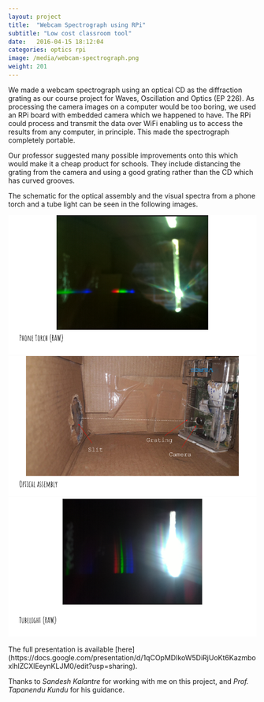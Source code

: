 ```yaml
---
layout: project
title:  "Webcam Spectrograph using RPi"
subtitle: "Low cost classroom tool"
date:   2016-04-15 18:12:04
categories: optics rpi
image: /media/webcam-spectrograph.png
weight: 201
---
```


<p>We made a webcam spectrograph using an optical CD as the diffraction grating as our course project for Waves, Oscillation and Optics (EP 226). As processing the camera images on a computer would be too boring, we used an RPi board with embedded camera which we happened to have. The RPi could process and transmit the data over WiFi enabling us to access the results from any computer, in principle. This made the spectrograph completely portable.</p>
<!--break-->
<p>Our professor suggested many possible improvements onto this which would make it a cheap product for schools. They include distancing the grating from the camera and using a good grating rather than the CD which has curved grooves.</p>
<!--break-->
<p>The schematic for the optical assembly and the visual spectra from a phone torch and a tube light can be seen in the following images.</p>
<div markdown="0" class="box alt">
    <div class="row uniform 50%">
        <div class="12u"><span class="image fit"><img src="/media/webcam-spectrograph-phone-torch.png" alt="" /></span></div>
        <div class="6u"><span class="image fit"><img src="/media/webcam-spectrograph-optical-assembly.png" alt="" /></span></div>
        <div class="6u"><span class="image fit"><img src="/media/webcam-spectrograph-tubelight-raw.png" alt="" /></span></div>
    </div>
</div>
<!--break-->
<p>The full presentation is available [here](https://docs.google.com/presentation/d/1qCOpMDIkoW5DiRjUoKt6KazmboxlhlZCXlEeynKLJM0/edit?usp=sharing).</p>
<p>Thanks to <em>Sandesh Kalantre</em> for working with me on this project, and <em>Prof. Tapanendu Kundu</em> for his guidance.</p>
